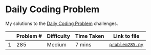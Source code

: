 # Daily Coding Problem

My solutions to the [Daily Coding Problem](https://www.dailycodingproblem.com/) challenges. 

|  | Problem # | Difficulty | Time Taken | Link to file |
|-|-|-|-|-|
| 1 | 285 | Medium | 7 mins | [`problem285.py`](https://github.com/nkhi/dailycodingproblem/blob/master/problem285.py) |
